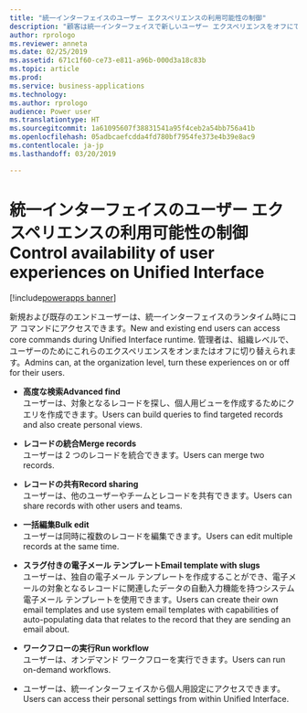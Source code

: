 ```yaml
---
title: "統一インターフェイスのユーザー エクスペリエンスの利用可能性の制御"
description: "顧客は統一インターフェイスで新しいユーザー エクスペリエンスをオフにできます"
author: rprologo
ms.reviewer: anneta
ms.date: 02/25/2019
ms.assetid: 671c1f60-ce73-e811-a96b-000d3a18c83b
ms.topic: article
ms.prod: 
ms.service: business-applications
ms.technology: 
ms.author: rprologo
audience: Power user
ms.translationtype: HT
ms.sourcegitcommit: 1a61095607f38831541a95f4ceb2a54bb756a41b
ms.openlocfilehash: 05adbcaefcdda4fd780bf7954fe373e4b39e8ac9
ms.contentlocale: ja-jp
ms.lasthandoff: 03/20/2019

---
```

# <a name="control-availability-of-user-experiences-on-unified-interface"></a><span data-ttu-id="6191f-103">統一インターフェイスのユーザー エクスペリエンスの利用可能性の制御</span><span class="sxs-lookup"><span data-stu-id="6191f-103">Control availability of user experiences on Unified Interface</span></span>


[!include[powerapps banner](../includes/powerapps.md)]

<span data-ttu-id="6191f-104">新規および既存のエンドユーザーは、統一インターフェイスのランタイム時にコア コマンドにアクセスできます。</span><span class="sxs-lookup"><span data-stu-id="6191f-104">New and existing end users can access core commands during Unified Interface runtime.</span></span> <span data-ttu-id="6191f-105">管理者は、組織レベルで、ユーザーのためにこれらのエクスペリエンスをオンまたはオフに切り替えられます。</span><span class="sxs-lookup"><span data-stu-id="6191f-105">Admins can, at the organization level, turn these experiences on or off for their users.</span></span> 

- <span data-ttu-id="6191f-106">**高度な検索**</span><span class="sxs-lookup"><span data-stu-id="6191f-106">**Advanced find**</span></span><br><span data-ttu-id="6191f-107">ユーザーは、対象となるレコードを探し、個人用ビューを作成するためにクエリを作成できます。</span><span class="sxs-lookup"><span data-stu-id="6191f-107">Users can build queries to find targeted records and also create personal views.</span></span>

- <span data-ttu-id="6191f-108">**レコードの統合**</span><span class="sxs-lookup"><span data-stu-id="6191f-108">**Merge records**</span></span><br><span data-ttu-id="6191f-109">ユーザーは 2 つのレコードを統合できます。</span><span class="sxs-lookup"><span data-stu-id="6191f-109">Users can merge two records.</span></span>

- <span data-ttu-id="6191f-110">**レコードの共有**</span><span class="sxs-lookup"><span data-stu-id="6191f-110">**Record sharing**</span></span><br><span data-ttu-id="6191f-111">ユーザーは、他のユーザーやチームとレコードを共有できます。</span><span class="sxs-lookup"><span data-stu-id="6191f-111">Users can share records with other users and teams.</span></span>

- <span data-ttu-id="6191f-112">**一括編集**</span><span class="sxs-lookup"><span data-stu-id="6191f-112">**Bulk edit**</span></span><br><span data-ttu-id="6191f-113">ユーザーは同時に複数のレコードを編集できます。</span><span class="sxs-lookup"><span data-stu-id="6191f-113">Users can edit multiple records at the same time.</span></span>

- <span data-ttu-id="6191f-114">**スラグ付きの電子メール テンプレート**</span><span class="sxs-lookup"><span data-stu-id="6191f-114">**Email template with slugs**</span></span><br><span data-ttu-id="6191f-115">ユーザーは、独自の電子メール テンプレートを作成することができ、電子メールの対象となるレコードに関連したデータの自動入力機能を持つシステム電子メール テンプレートを使用できます。</span><span class="sxs-lookup"><span data-stu-id="6191f-115">Users can create their own email templates and use system email templates with capabilities of auto-populating data that relates to the record that they are sending an email about.</span></span>

- <span data-ttu-id="6191f-116">**ワークフローの実行**</span><span class="sxs-lookup"><span data-stu-id="6191f-116">**Run workflow**</span></span><br><span data-ttu-id="6191f-117">ユーザーは、オンデマンド ワークフローを実行できます。</span><span class="sxs-lookup"><span data-stu-id="6191f-117">Users can run on-demand workflows.</span></span>

- <span data-ttu-id="6191f-118">ユーザーは、統一インターフェイスから個人用設定にアクセスできます。</span><span class="sxs-lookup"><span data-stu-id="6191f-118">Users can access their personal settings from within Unified Interface.</span></span>
